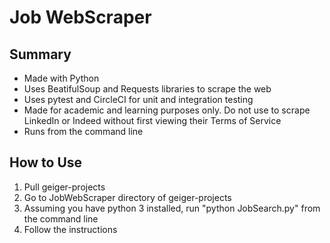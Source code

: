# Job WebScraper

## Summary
- Made with Python
- Uses BeatifulSoup and Requests libraries to scrape the web
- Uses pytest and CircleCI for unit and integration testing
- Made for academic and learning purposes only. Do not use to scrape LinkedIn or Indeed without first viewing their Terms of Service
- Runs from the command line

## How to Use
1. Pull geiger-projects
2. Go to JobWebScraper directory of geiger-projects
3. Assuming you have python 3 installed, run "python JobSearch.py" from the command line
4. Follow the instructions
